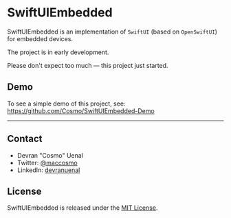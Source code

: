 # SwiftUIEmbedded

SwiftUIEmbedded is an implementation of `SwiftUI` (based on `OpenSwiftUI`) for embedded devices.

The project is in early development.

Please don't expect too much — this project just started.

## Demo

To see a simple demo of this project, see:
https://github.com/Cosmo/SwiftUIEmbedded-Demo

---



## Contact

* Devran "Cosmo" Uenal
* Twitter: [@maccosmo](http://twitter.com/maccosmo)
* LinkedIn: [devranuenal](https://www.linkedin.com/in/devranuenal)

## License

SwiftUIEmbedded is released under the [MIT License](http://www.opensource.org/licenses/MIT).

